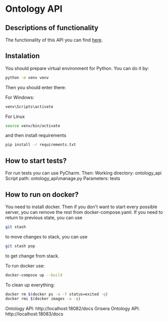 # Ontology API

## Descriptions of functionality

The functionality of this API you can find [here](https://ontology-stage.affectivese.org/docs#/).

## Instalation

You should prepare virtual environment for Python. You can do it by:

```bash
python -m venv venv
```

Then you should enter there:

For Windows:

```bat
venv\Scripts\activate
```

For Linux
```bash
source venv/bin/activate
```

and then install requirements

```bash
pip install -r requirements.txt
```

## How to start tests?

For run tests you can use PyCharm. Then:
Working directory: ontology_api
Script path: ontology_api\manage.py
Parameters: tests

## How to run on docker?

You need to install docker. Then if you don't want to start every possible server, you can remove the rest from docker-compose.yaml.
If you need to return to previous state, you can use

```bash
git stash
```

to move changes to stack, you can use

```bash
git stash pop
```

to get change from stack.

To run docker use:

```bash
docker-compose up --build
```

To clean up everything:

```bash
docker rm $(docker ps -a -f status=exited -q)
docker rmi $(docker images -a -q)
```
Ontology API:
http://localhost:18082/docs
Grisera Ontology API:
http://localhost:18083/docs
